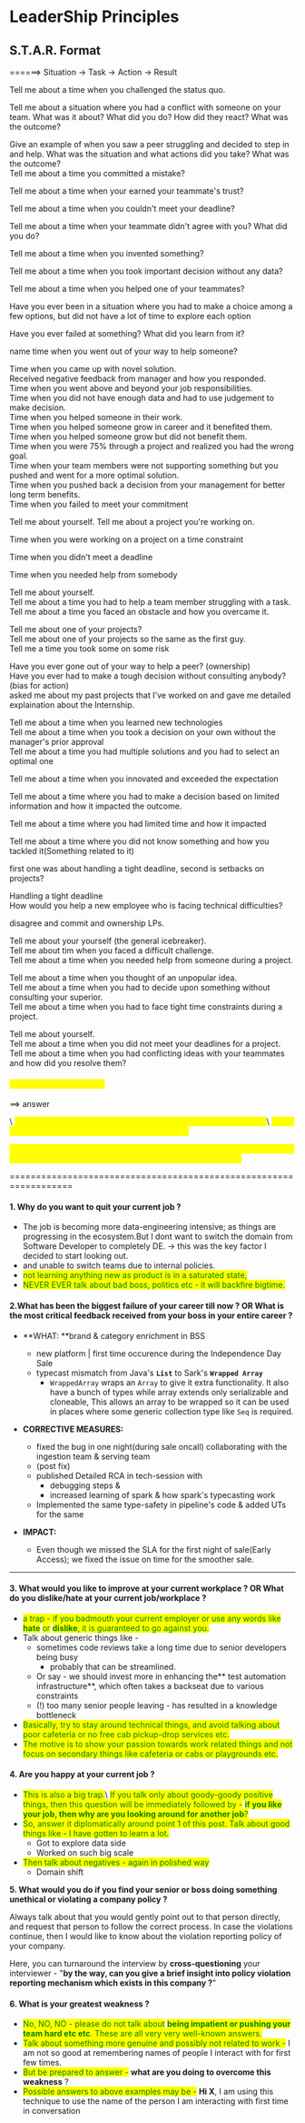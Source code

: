 # LeaderShip Principles

## S.T.A.R. Format

\======> Situation -> Task -> Action -> Result



Tell me about a time when you challenged the status quo.

Tell me about a situation where you had a conflict with someone on your team. What was it about? What did you do? How did they react? What was the outcome?

Give an example of when you saw a peer struggling and decided to step in and help. What was the situation and what actions did you take? What was the outcome?\
Tell me about a time you committed a mistake?

Tell me about a time when your earned your teammate's trust?

Tell me about a time when you couldn't meet your deadline?

Tell me about a time when your teammate didn't agree with you? What did you do?

Tell me about a time when you invented something?

Tell me about a time when you took important decision without any data?

Tell me about a time when you helped one of your teammates?

Have you ever been in a situation where you had to make a choice among a few options, but did not have a lot of time to explore each option

Have you ever failed at something? What did you learn from it?

name time when you went out of your way to help someone?

Time when you came up with novel solution.\
Received negative feedback from manager and how you responded.\
Time when you went above and beyond your job responsibilities.\
Time when you did not have enough data and had to use judgement to make decision.\
Time when you helped someone in their work.\
Time when you helped someone grow in career and it benefited them.\
Time when you helped someone grow but did not benefit them.\
Time when you were 75% through a project and realized you had the wrong goal.\
Time when your team members were not supporting something but you pushed and went for a more optimal solution.\
Time when you pushed back a decision from your management for better long term benefits.\
Time when you failed to meet your commitment

Tell me about yourself. Tell me about a project you're working on.

Time when you were working on a project on a time constraint

Time when you didn't meet a deadline

Time when you needed help from somebody

Tell me about yourself.\
Tell me about a time you had to help a team member struggling with a task.\
Tell me about a time you faced an obstacle and how you overcame it.

Tell me about one of your projects?\
Tell me about one of your projects so the same as the first guy.\
Tell me a time you took some on some risk

Have you ever gone out of your way to help a peer? (ownership)\
Have you ever had to make a tough decision without consulting anybody? (bias for action)\
asked me about my past projects that I've worked on and gave me detailed explaination about the Internship.

Tell me about a time when you learned new technologies\
Tell me about a time when you took a decision on your own without the manager's prior approval\
Tell me about a time you had multiple solutions and you had to select an optimal one

Tell me about a time when you innovated and exceeded the expectation

Tell me about a time where you had to make a decision based on limited information and how it impacted the outcome.

Tell me about a time where you had limited time and how it impacted

Tell me about a time where you did not know something and how you tackled it(Something related to it)

first one was about handling a tight deadline, second is setbacks on projects?

Handling a tight deadline\
How would you help a new employee who is facing technical difficulties?

disagree and commit and ownership LPs.

Tell me about your yourself (the general icebreaker).\
Tell me about tim when you faced a difficult challenge.\
Tell me about a time when you needed help from someone during a project.

Tell me about a time when you thought of an unpopular idea.\
Tell me about a time when you had to decide upon something without consulting your superior.\
Tell me about a time when you had to face tight time constraints during a project.

Tell me about yourself.\
Tell me about a time when you did not meet your deadlines for a project.\
Tell me about a time when you had conflicting ideas with your teammates and how did you resolve them?

#### <mark style="color:yellow;">a project you're proud of</mark>

\==> answer

<mark style="color:yellow;"></mark>\ <mark style="color:yellow;">a time when you faced a setback initially but still achieved the goal.</mark>\ <mark style="color:yellow;">a time when you had to cut corners to meet a deadline</mark>

<mark style="color:yellow;">Tell me about a time when you felt under pressure that you wouldn't be able to get something done or had to take a pivot at the last minute</mark>

\==================================================================























#### **1. Why do you want to quit your current job ?**

* The job is becoming more data-engineering intensive; as things are progressing in the ecosystem.But I dont want to switch the domain from Software Developer to completely DE. -> this was the key factor I decided to start looking out.
* and unable to switch teams due to internal policies.&#x20;
* <mark style="color:green;">not learning anything new as product is in a saturated state,</mark>&#x20;
* <mark style="color:green;">NEVER EVER talk about bad boss, politics etc - it will backfire bigtime.</mark>

#### 2.**What has been the biggest failure of your career till now ?** OR **What is the most critical feedback received from your boss in your entire career ?**

* **WHAT: **brand & category enrichment in BSS
  * new platform | first time occurence during the Independence Day Sale
  * typecast mismatch from Java's **`List`** to Sark's **`Wrapped Array`**
    * `WrappedArray` wraps an `Array` to give it extra functionality. It also have a bunch of types while array extends only serializable and cloneable, This allows an array to be wrapped so it can be used in places where some generic collection type like `Seq` is required.
*   **CORRECTIVE MEASURES:**

    * fixed the bug in one night(during sale oncall) collaborating with the ingestion team & serving team
    * (post fix)
    * published Detailed RCA in tech-session with&#x20;
      * debugging steps &&#x20;
      * increased learning of spark & how spark's typecasting work
    * Implemented the same type-safety in pipeline's code & added UTs for the same


* **IMPACT:**
  * Even though we missed the SLA for the first night of sale(Early Access); we fixed the issue on time for the smoother sale.

****

#### **3. What would you like to improve at your current workplace ?** OR **What do you dislike/hate at your current job/workplace ?**

* <mark style="color:green;">a trap - if you badmouth your current employer or use any words like</mark> <mark style="color:green;">**hate**</mark> <mark style="color:green;">or</mark> <mark style="color:green;">**dislike**</mark><mark style="color:green;">, it is guaranteed to go against you.</mark>
* Talk about generic things like -&#x20;
  * sometimes code reviews take a long time due to senior developers being busy&#x20;
    * probably that can be streamlined.
  * Or say - we should invest more in enhancing the** test automation infrastructure**, which often takes a backseat due to various constraints
  * (!) too many senior people leaving - has resulted in a knowledge bottleneck
* <mark style="color:green;">Basically, try to stay around technical things, and avoid talking about poor cafeteria or no free cab pickup-drop services etc.</mark>
* <mark style="color:green;">The motive is to show your passion towards work related things and not focus on secondary things like cafeteria or cabs or playgrounds etc.</mark>

#### 4. **Are you happy at your current job ?**

* <mark style="color:green;">This is also a big trap.</mark>\ <mark style="color:green;">If you talk only about goody-goody positive things, then this question will be immediately followed by -</mark> <mark style="color:green;">**if you like your job, then why are you looking around for another job**</mark><mark style="color:green;">?</mark>
* <mark style="color:green;">So, answer it diplomatically around point 1 of this post. Talk about good things like - I have gotten to learn a lot.</mark>
  * Got to explore data side
  * Worked on such big scale
* <mark style="color:green;">Then talk about negatives - again in polished way</mark>
  * Domain shift

**5. What would you do if you find your senior or boss doing something unethical or violating a company policy ?**

Always talk about that you would gently point out to that person directly, and request that person to follow the correct process. In case the violations continue, then I would like to know about the violation reporting policy of your company.

Here, you can turnaround the interview by **cross-questioning** your interviewer - "**by the way, can you give a brief insight into policy violation reporting mechanism which exists in this company ?**"



#### **6. What is your greatest weakness ?** 

* <mark style="color:green;">No, NO, NO - please do not talk about</mark> <mark style="color:green;">**being impatient or pushing your team hard etc etc**</mark><mark style="color:green;">. These are all very very well-known answers.</mark>
* <mark style="color:green;">Talk about something more genuine and possibly not related to work -</mark> I am not so good at remembering names of people I interact with for first few times.
* <mark style="color:green;">But be prepared to answer -</mark> **what are you doing to overcome this weakness** ?
* <mark style="color:green;">Possible answers to above examples may be -</mark> **Hi X**, I am using this technique to use the name of the person I am interacting with first time in conversation
